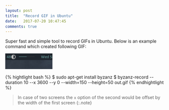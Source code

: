 ```yaml
---
layout: post
title:  "Record GIF in Ubuntu"
date:   2017-07-20 10:47:45
comments: true
---
```


Super fast and simple tool to record GIFs in Ubuntu. Below is an example command which created following GIF:

![gif](../images/notes/out.gif)

{% hightlight bash %}
$ sudo apt-get install byzanz
$ byzanz-record --duration 10 --x 3600 --y 0 --width=150 --height=50 out.gif
{% endhightlight %}

> In case of two screens the `x` option of the second would be offset by the width of the first screen
{:.note}
